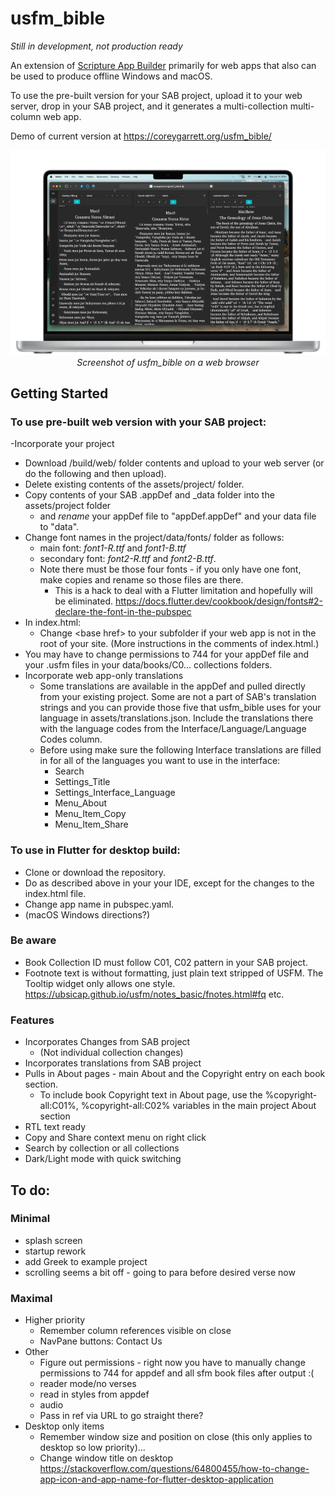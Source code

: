 # usfm_bible

_Still in development, not production ready_

An extension of [Scripture App Builder](https://software.sil.org/scriptureappbuilder/) primarily for web apps that also can be used to produce offline Windows and macOS.

To use the pre-built version for your SAB project, upload it to your web server, drop in your SAB project, and it generates a multi-collection multi-column web app.

Demo of current version at https://coreygarrett.org/usfm_bible/

<p align="center">
  <img src="https://github.com/ngaretou/usfm_bible/blob/master/screenshot.png">
  <br>
  <i>Screenshot of usfm_bible on a web browser</i>
</p>

## Getting Started

### To use pre-built web version with your SAB project:

-Incorporate your project
  - Download /build/web/ folder contents and upload to your web server (or do the following and then upload).
  - Delete existing contents of the assets/project/ folder.
  - Copy contents of your SAB .appDef and \_data folder into the assets/project folder
    - and _rename_ your appDef file to "appDef.appDef" and your data file to "data".
  - Change font names in the project/data/fonts/ folder as follows:
      - main font: _font1-R.ttf_ and _font1-B.ttf_
    - secondary font: _font2-R.ttf_ and _font2-B.ttf_.
    - Note there must be those four fonts - if you only have one font, make copies and rename so those files are there.
      - This is a hack to deal with a Flutter limitation and hopefully will be eliminated. https://docs.flutter.dev/cookbook/design/fonts#2-declare-the-font-in-the-pubspec
  - In index.html:
    - Change \<base href> to your subfolder if your web app is not in the root of your site. (More instructions in the comments of index.html.)
  - You may have to change permissions to 744 for your appDef file and your .usfm files in your data/books/C0... collections folders.
- Incorporate web app-only translations
  - Some translations are available in the appDef and pulled directly from your existing project. Some are not a part of SAB's translation strings and you can provide those five that usfm_bible uses for your language in assets/translations.json. Include the translations there with the language codes from the Interface/Language/Language Codes column.
  - Before using make sure the following Interface translations are filled in for all of the languages you want to use in the interface: 
    - Search
    - Settings_Title
    - Settings_Interface_Language
    - Menu_About
    - Menu_Item_Copy
    - Menu_Item_Share


### To use in Flutter for desktop build:

- Clone or download the repository.
- Do as described above in your your IDE, except for the changes to the index.html file.
- Change app name in pubspec.yaml.
- (macOS Windows directions?)

### Be aware

- Book Collection ID must follow C01, C02 pattern in your SAB project.
- Footnote text is without formatting, just plain text stripped of USFM. The Tooltip widget only allows one style.  https://ubsicap.github.io/usfm/notes_basic/fnotes.html#fq etc.


### Features
- Incorporates Changes from SAB project
  - (Not individual collection changes)
- Incorporates translations from SAB project
- Pulls in About pages - main About and the Copyright entry on each book section. 
  - To include book Copyright text in About page, use the %copyright-all:C01%, %copyright-all:C02% variables in the main project About section
- RTL text ready 
- Copy and Share context menu on right click
- Search by collection or all collections
- Dark/Light mode with quick switching

## To do:
### Minimal
- splash screen
- startup rework
- add Greek to example project
- scrolling seems a bit off - going to para before desired verse now

### Maximal
- Higher priority
  - Remember column references visible on close
  - NavPane buttons: Contact Us
- Other
  - Figure out permissions - right now you have to manually change permissions to 744 for appdef and all sfm book files after output :(
  - reader mode/no verses
  - read in styles from appdef
  - audio
  - Pass in ref via URL to go straight there? 
- Desktop only items
  - Remember window size and position on close (this only applies to desktop so low priority)...
  - Change window title on desktop https://stackoverflow.com/questions/64800455/how-to-change-app-icon-and-app-name-for-flutter-desktop-application

